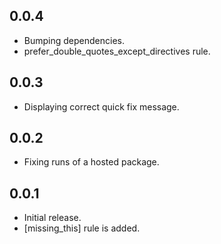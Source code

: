 ## 0.0.4

- Bumping dependencies.
- prefer_double_quotes_except_directives rule.

## 0.0.3

- Displaying correct quick fix message.

## 0.0.2

- Fixing runs of a hosted package.

## 0.0.1

- Initial release.
- [missing_this] rule is added.
